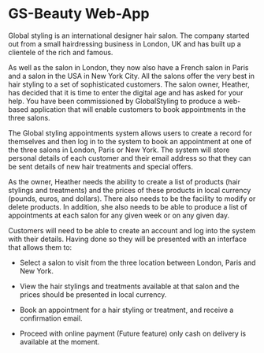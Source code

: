 # GS-Beauty Web-App

Global styling is an international designer hair salon. The company started out from a small hairdressing business in London, UK and has built up a clientele of the rich and famous. 

As well as the salon in London, they now also have a French salon in Paris and a salon in the USA in New York City. All the salons offer the very best in hair styling to a set of sophisticated customers. The salon owner, Heather, has decided that it is time to enter the digital age and has asked for your help. You have been commissioned by GlobalStyling to produce a web-based application that will enable customers to book appointments in the 
three salons. 

The Global styling appointments system  allows users to create a record for themselves and then log in to the system to book an appointment at one of the three salons in London, Paris or New York. The system will store personal details of each customer and their email address so that they can be sent details of new hair treatments and special offers. 

As the owner, Heather needs the ability to create a list of products (hair stylings and treatments) and the prices of these products in local currency (pounds, euros, and dollars). There also needs to be the facility to modify or delete products. 
In addition, she also needs to be able to produce a list of appointments at each salon for any given week or on any given day. 

Customers will need to be able to create an account and log into the system with their details. Having done so they will be presented with an interface that allows them to:

- Select a salon to visit from the three location between London, Paris and New York.

- View the hair stylings and treatments available at that salon and the prices should be presented in local currency.

- Book an appointment for a hair styling or treatment, and receive a confirmation email.

- Proceed with online payment (Future feature) only cash on delivery is available at the moment. 
